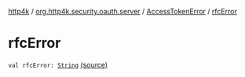 [http4k](../../index.md) / [org.http4k.security.oauth.server](../index.md) / [AccessTokenError](index.md) / [rfcError](./rfc-error.md)

# rfcError

`val rfcError: `[`String`](https://kotlinlang.org/api/latest/jvm/stdlib/kotlin/-string/index.html) [(source)](https://github.com/http4k/http4k/blob/master/http4k-security-oauth/src/main/kotlin/org/http4k/security/oauth/server/GenerateAccessToken.kt#L84)